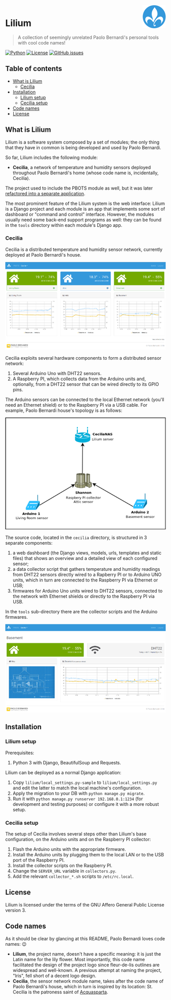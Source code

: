 <a href="https://www.bernardi.cloud/">
    <img src=".readme-files/lilium-logo-72.png" alt="Lilium logo" title="Lilium" align="right" height="72" />
</a>

# Lilium
> A collection of seemingly unrelated Paolo Bernardi's personal tools with cool code names!

[![Python](https://img.shields.io/badge/python-v3.6+-blue.svg)](https://www.python.org)
[![License](https://img.shields.io/github/license/bernarpa/lilium.svg)](https://opensource.org/licenses/AGPL-3.0)
[![GitHub issues](https://img.shields.io/github/issues/bernarpa/lilium.svg)](https://github.com/bernarpa/lilium/issues)

## Table of contents

- [What is Lilium](#what-is-lilium)
    - [Cecilia](#cecilia)
- [Installation](#installation)
    - [Lilium setup](#lilium-setup)
    - [Cecilia setup](#cecilia-setup)
- [Code names](#code-names)
- [License](#license)

## What is Lilium

Lilium is a software system composed by a set of modules; the only thing that they have in common is being developed and used by Paolo Bernardi.

So far, Lilium includes the following module:
  * **Cecilia**, a network of temperature and humidity sensors deployed throughout Paolo Bernardi's home (whose code name is, incidentally, Cecilia).

The project used to include the PBOTS module as well, but it was later 
[refactored into a separate application](https://www.github.com/bernarpa/pbots/).

The most prominent feature of the Lilium system is the web interface: Lilium is a Django project and each module is an app that implements some sort of dashboard or "command and control" interface.  However, the modules usually need some back-end support programs as well: they can be found in the `tools` directory within each module's Django app.

### Cecilia

Cecilia is a distributed temperature and humidity sensor network, currently deployed at Paolo Bernardi's house.

![Image](.readme-files/cecilia_dashboard.png)

Cecilia exploits several hardware components to form a distributed sensor network:
  1. Several Arduino Uno with DHT22 sensors.
  2. A Raspberry PI, which collects data from the Arduino units and, optionally, from a DHT22 sensor that can be wired directly to its GPIO pins.

The Arduino sensors can be connected to the local Ethernet network (you'll need an Ethernet shield) or to the Raspberry PI via a USB cable. For example, Paolo Bernardi house's topology is as follows:

![Image](.readme-files/cecilia-sensor-network.png)

The source code, located in the `cecilia` directory, is structured in 3 separate components:
  1. a web dashboard (the Django views, models, urls, templates and static files) that shows an overview and a detailed view of each configured sensor;
  2. a data collector script that gathers temperature and humidity readings from DHT22 sensors directly wired to a Rapberry PI or to Arduino UNO units, which in turn are connected to the Raspberry PI via Ethernet or USB;
  3. firmwares for Arduino Uno units wired to DHT22 sensors, connected to the network with Ethernet shields or directly to the Raspberry PI via USB.

In the `tools` sub-directory there are the collector scripts and the Arduino firmwares.

![Image](.readme-files/cecilia_details.png)

## Installation

### Lilium setup

Prerequisites:
  1. Python 3 with Django, BeautifulSoup and Requests.

Lilium can be deployed as a normal Django application:
  1. Copy `lilium/local_settings.py-sample` to `lilium/local_settings.py` and edit the latter to match the local machine's configuration.
  2. Apply the migration to your DB with `python manage.py migrate`.
  3. Run it with `python manage.py runserver 192.168.0.1:1234` (for development and testing purposes) or configure it with a more robust setup.

### Cecilia setup

The setup of Cecilia involves several steps other than Lilium's base configuration, on the Arduino units and on the Raspberry PI collector:
  1. Flash the Arduino units with the appropriate firmware.
  2. Install the Arduino units by plugging them to the local LAN or to the USB port of the Raspberry PI.
  3. Install the collector scripts on the Raspberry PI.
  4. Change the `SERVER_URL` variable in `collectors.py`.
  5. Add the relevant `collector_*.sh` scripts to `/etc/rc.local`.

## License

Lilium is licensed under the terms of the GNU Affero General Public License version 3.

## Code names

As it should be clear by glancing at this README, Paolo Bernardi loves code names: :wink:
  * **Lilium**, the project name, doesn't have a specific meaning: it is just the Latin name for the lily flower. Most importantly, this code name facilitated the design of the project logo since fleur-de-lis outlines are widespread and well-known. A previous attempt at naming the project, "Iris", fell short of a decent logo design.
  * **Cecilia**, the sensor network module name, takes after the code name of Paolo Bernardi's house, which in turn is inspired by its location: St. Cecilia is the patroness saint of [Acquasparta](https://en.wikipedia.org/wiki/Acquasparta).

